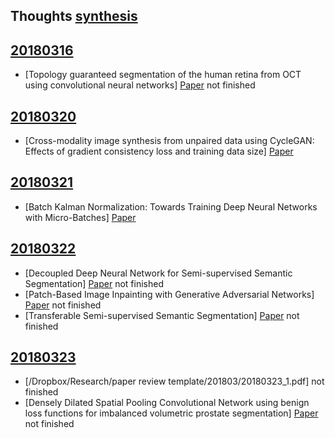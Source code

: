 
## Thoughts [synthesis](thoughts/synthesis)

## [20180316](201803/20180316)

* [Topology guaranteed segmentation of the human retina from OCT using convolutional neural networks] [Paper](https://arxiv.org/pdf/1803.05120.pdf) not finished

## [20180320](201803/20180320)

* [Cross-modality image synthesis from unpaired data using CycleGAN: Effects of gradient consistency loss and training data size] [Paper](https://arxiv.org/pdf/1803.06629.pdf)

## [20180321](201803/20180321)

* [Batch Kalman Normalization: Towards Training Deep Neural Networks with Micro-Batches] [Paper](https://arxiv.org/pdf/1802.03133.pdf)


## [20180322](201803/20180322)

* [Decoupled Deep Neural Network for Semi-supervised Semantic Segmentation] [Paper](https://arxiv.org/pdf/1506.04924.pdf) not finished
* [Patch-Based Image Inpainting with Generative Adversarial Networks] [Paper](https://arxiv.org/pdf/1803.07422.pdf) not finished
* [Transferable Semi-supervised Semantic Segmentation] [Paper](https://arxiv.org/pdf/1711.06828.pdf) not finished

## [20180323](201803/20180323)

* [/Dropbox/Research/paper review template/201803/20180323_1.pdf] not finished
* [Densely Dilated Spatial Pooling Convolutional Network using benign loss functions for imbalanced volumetric prostate segmentation] [Paper](https://arxiv.org/pdf/1801.10517.pdf) not finished
